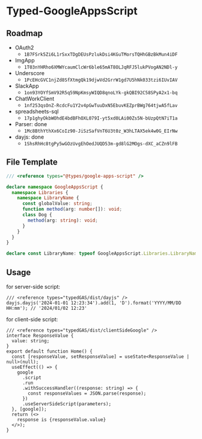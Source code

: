 # Typed-GoogleAppsScript

## Roadmap

- OAuth2
  - `1B7FSrk5Zi6L1rSxxTDgDEUsPzlukDsi4KGuTMorsTQHhGBzBkMun4iDF`
- ImgApp
  - `1T03nYHRho6XMWYcaumClcWr6ble65mAT8OLJqRFJ5lukPVogAN2NDl-y`
- Underscore
  - `1PcEHcGVC1njZd8SfXtmgQk19djwVd2GrrW1gd7U5hNk033tzi6IUvIAV`
- SlackApp
  - `1on93YOYfSmV92R5q59NpKmsyWIQD8qnoLYk-gkQBI92C58SPyA2x1-bq`
- ChatWorkClient
  - `1nf253qsOnZ-RcdcFu1Y2v4pGwTuuDxN5EbuvKEZprBWg764tjwA5fLav`
- spreadsheets-sql
  - `17p1ghyOkbWOhdE4bdBFhOXL079I-yt5xd0LAi00Zs5N-bUzpQtN7iT1a`
- Parser: done
  - `1Mc8BthYthXx6CoIz90-JiSzSafVnT6U3t0z_W3hLTAX5ek4w0G_EIrNw`
- dayjs: done
  - `1ShsRhHc8tgPy5wGOzUvgEhOedJUQD53m-gd8lG2MOgs-dXC_aCZn9lFB`

## File Template

```ts
/// <reference types="@types/google-apps-script" />

declare namespace GoogleAppsScript {
  namespace Libraries {
    namespace LibraryName {
      const globalValue: string;
      function method(arg: number[]): void;
      class Dog {
        method(arg: string): void;
      }
    }
  }
}

declare const LibraryName: typeof GoogleAppsScript.Libraries.LibraryName;
```

## Usage

for server-side script:

```ts: clasp-file.ts
/// <reference types="typedGAS/dist/dayjs" />
dayjs.dayjs('2024-01-01 12:23:34').add(1, 'D').format('YYYY/MM/DD HH:mm'); // '2024/01/02 12:23'
```

for client-side script:

```tsx: react-file.tsx
/// <reference types="typedGAS/dist/clientSideGoogle" />
interface ResponseValue {
  value: string;
}
export default function Home() {
  const [responseValue, setResponseValue] = useState<ResponseValue | null>(null);
  useEffect(() => {
    google
      .script
      .run
      .withSuccessHandler((response: string) => {
        const responseValues = JSON.parse(response);
      })
      .useServerSideScript(parameters);
  }, [google]);
  return (<>
    response is {responseValue.value}
  </>);
}
```
